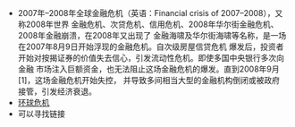 - 2007年–2008年全球金融危机（英语：Financial crisis of 2007–2008），又称2008年世界
金融危机、次贷危机、信用危机、2008年华尔街金融危机、2008年金融崩溃，在2008年又出现了
金融海啸及华尔街海啸等名称，是一场在2007年8月9日开始浮现的金融危机。自次级房屋信贷危机
爆发后，投资者开始对按揭证券的价值失去信心，引发流动性危机。即使多国中央银行多次向金融
市场注入巨额资金，也无法阻止这场金融危机的爆发。直到2008年9月[1]，这场金融危机开始失控，
并导致多间相当大型的金融机构倒闭或被政府接管，引发经济衰退。
- [环球危机](https://zh.wikipedia.org/wiki/2007%E5%B9%B4%E2%80%932008%E5%B9%B4%E7%92%B0%E7%90%83%E9%87%91%E8%9E%8D%E5%8D%B1%E6%A9%9F#%E6%AD%B7%E5%8F%B2%E8%83%8C%E6%99%AF)
- 可以寻找链接
